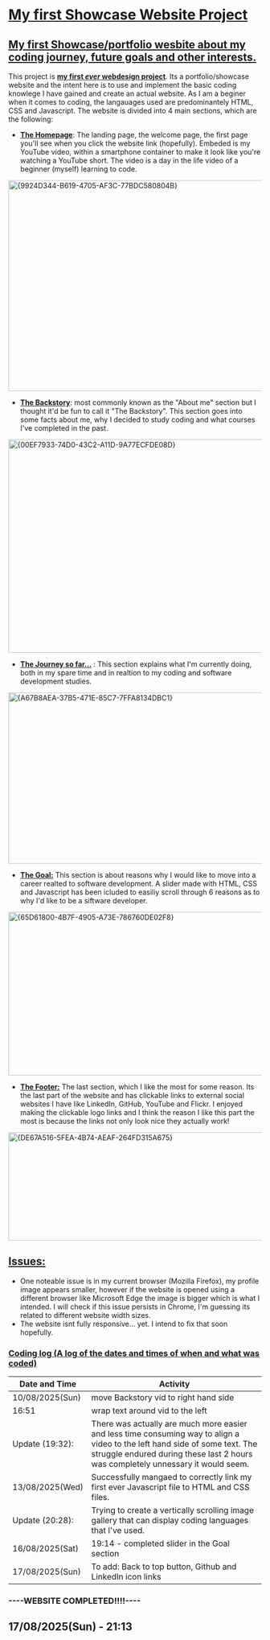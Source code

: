# <ins>My first Showcase Website Project</ins>
## <ins>My first Showcase/portfolio wesbite about my coding journey, future goals and other interests.</ins>

This project is <ins>**my first *ever* webdesign project**</ins>. Its a portfolio/showcase website and the intent here is to use and implement the basic coding knowlege I have gained and create an actual website. As I am a beginer when it comes to coding, the langauages used are predominantely HTML, CSS and Javascript. The website is divided into 4 main sections, which are the following:

* <ins>**The Homepage**</ins>: The landing page, the welcome page, the first page you'll see when you click the website link (hopefully). Embeded is my YouTube video, within a smartphone container to make it look like you're watching a YouTube short. The video is a day in the life video of a beginner (myself) learning to code.
<img width="960" height="419" alt="{9924D344-B619-4705-AF3C-77BDC580804B}" src="https://github.com/user-attachments/assets/65423b31-af05-42b2-990c-f67af319db5d" />

* <ins>**The Backstory**</ins>: most commonly known as the "About me" section but I thought it'd be fun to call it "The Backstory". This section goes into some facts about me, why I decided to study coding and what courses I've completed in the past.
<img width="960" height="424" alt="{00EF7933-74D0-43C2-A11D-9A77ECFDE08D}" src="https://github.com/user-attachments/assets/cbc6d78c-cf33-443c-997d-f2c6fc7035ee" />

  
* <ins>**The Journey so far...**</ins> : This section explains what I'm currently doing, both in my spare time and in realtion to my coding and software development studies.
<img width="960" height="340" alt="{A67B8AEA-37B5-471E-85C7-7FFA8134DBC1}" src="https://github.com/user-attachments/assets/344e66b8-676b-4fca-9063-d3e2f03e53dd" />

* <ins>**The Goal:**</ins> This section is about reasons why I would like to move into a career realted to software development. A slider made with HTML, CSS and Javascript has been icluded to easiliy scroll through 6 reasons as to why I'd like to be a siftware developer.
<img width="960" height="325" alt="{65D61800-4B7F-4905-A73E-786760DE02F8}" src="https://github.com/user-attachments/assets/049de3fa-e106-40c5-8fc1-3fe9021a5d5d" />

  
* <ins>**The Footer:**</ins> The last section, which I like the most for some reason. Its the last part of the website and has clickable links to external social websites I have like LinkedIn, GitHub, YouTube and Flickr. I enjoyed making the clickable logo links and I think the reason I like this part the most is because the links not only look nice they actually work!
<img width="960" height="215" alt="{DE67A516-5FEA-4B74-AEAF-264FD315A675}" src="https://github.com/user-attachments/assets/ed3e6ea4-a115-43fb-828d-8d3a26b2d82e" />


## <ins>Issues:</ins>
* One noteable issue is in my current browser (Mozilla Firefox), my profile image appears smaller, however if the website is opened using a different browser like Microsoft Edge the image is bigger which is what I intended. I will check if this issue persists in Chrome, I'm guessing its related to different website width sizes.
* The website isnt fully responsive... yet. I intend to fix that soon hopefully.

### <ins>Coding log (A log of the dates and times of when and what was coded)</ins>

| Date and Time | Activity                                |
| ----------------|----------------------------------------- |
|10/08/2025(Sun)| move Backstory vid to right hand side |
|16:51          | wrap text around vid to the left      |
| Update (19:32): | There was actually are much more easier and less time consuming way to align a video to the left hand side of some text. The struggle endured during these last 2 hours was completely unnessary it would seem. |
| 13/08/2025(Wed) | Successfully mangaed to correctly link my first ever Javascript file to HTML and CSS files. |
| Update (20:28): |  Trying to create a vertically scrolling image gallery that can display coding languages that I've used. |
| 16/08/2025(Sat)  | 19:14 - completed slider in the Goal section |
| 17/08/2025(Sun)  | To add: Back to top button, Github and LinkedIn icon links|


### ----WEBSITE COMPLETED!!!!----
## 17/08/2025(Sun) - 21:13
